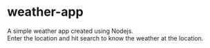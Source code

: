 # weather-app
A simple weather app created using Nodejs.</br>
Enter the location and hit search to know the weather at the location. 
